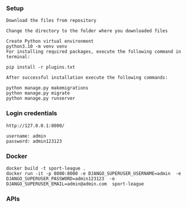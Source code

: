### Setup
    Download the files from repository

    Change the directory to the folder where you downloaded files

    Create Python virtual environment
    python3.10 -m venv venv
    For installing required packages, execute the following command in terminal:

    pip install -r plugins.txt

    After successful installation execute the following commands:
    
    python manage.py makemigrations
    python manage.py migrate
    python manage.py runserver

### Login credentials

    http://127.0.0.1:8000/
    
    username: admin
    password: admin123123


### Docker

    docker build -t sport-league .
    docker run -it -p 8080:8000 -e DJANGO_SUPERUSER_USERNAME=admin  -e DJANGO_SUPERUSER_PASSWORD=admin123123  -e DJANGO_SUPERUSER_EMAIL=admin@admin.com  sport-league

### APIs
